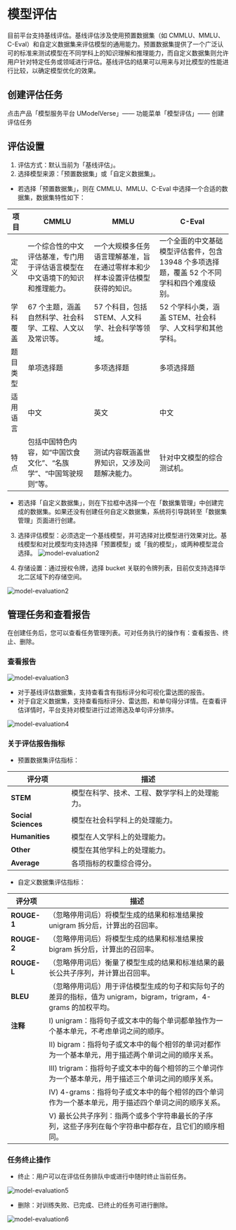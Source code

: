 # 模型评估

目前平台支持基线评估。基线评估涉及使用预置数据集（如 CMMLU、MMLU、C-Eval）和自定义数据集来评估模型的通用能力。预置数据集提供了一个广泛认可的标准来测试模型在不同学科上的知识理解和推理能力，而自定义数据集则允许用户针对特定任务或领域进行评估。基线评估的结果可以用来与对比模型的性能进行比较，以确定模型优化的效果。

## 创建评估任务

点击产品「模型服务平台 UModelVerse」—— 功能菜单「模型评估」—— 创建评估任务

## 评估设置

1. 评估方式：默认当前为「基线评估」。
2. 选择模型来源：「预置数据集」或「自定义数据集」。
- 若选择「预置数据集」，则在 CMMLU、MMLU、C-Eval 中选择一个合适的数据集，数据集特性如下：

| 项目      | CMMLU                                                                 | MMLU                                                                 | C-Eval                                                                 |
|-----------|----------------------------------------------------------------------|----------------------------------------------------------------------|----------------------------------------------------------------------|
| 定义      | 一个综合性的中文评估基准，专门用于评估语言模型在中文语境下的知识和推理能力。 | 一个大规模多任务语言理解基准，旨在通过零样本和少样本设置评估模型获得的知识。 | 一个全面的中文基础模型评估套件，包含 13948 个多项选择题，覆盖 52 个不同学科和四个难度级别。 |
| 学科覆盖  | 67 个主题，涵盖自然科学、社会科学、工程、人文以及常识等。 | 57 个科目，包括 STEM、人文科学、社会科学等领域。 | 52 个学科小类，涵盖 STEM、社会科学、人文科学和其他学科。 |
| 题目类型 | 单项选择题 | 多项选择题 | 多项选择题 |
| 适用语言  | 中文 | 英文 | 中文 |
| 特点      | 包括中国特色内容，如“中国饮食文化”、“名族学”、“中国驾驶规则”等。 | 测试内容既涵盖世界知识，又涉及问题解决能力。 | 针对中文模型的综合测试机。 |

   - 若选择「自定义数据集」，则在下拉框中选择一个在「数据集管理」中创建完成的数据集。如果还没有创建任何自定义数据集，系统将引导跳转至「数据集管理」页面进行创建。
3. 选择评估模型：必须选定一个基线模型，并可选择对比模型进行效果对比。基线模型和对比模型均支持选择「预置模型」或「我的模型」，或两种模型混合选择。
![model-evaluation2](https://www-s.ucloud.cn/2025/01/1cfda00b6d0d131e77f8b4802d2e2562_1736848161400.png)

4. 存储设置：通过授权令牌，选择 bucket 关联的令牌列表，目前仅支持选择华北二区域下的存储空间。

![model-evaluation2](https://www-s.ucloud.cn/2025/01/5c6aa18a3dd688bf1cdad6f2cdfbaf02_1736846738712.png)

## 管理任务和查看报告

在创建任务后，您可以查看任务管理列表。可对任务执行的操作有：查看报告、终止、删除。

### 查看报告

![model-evaluation3](https://www-s.ucloud.cn/2025/01/029a3c76110c913681932c548eff6048_1736846738708.png)

- 对于基线评估数据集，支持查看含有指标评分和可视化雷达图的报告。
- 对于自定义数据集，支持查看指标评分、雷达图，和单句得分详情。在查看评估详情时，平台支持对模型进行过滤筛选及单句评分排序。

![model-evaluation4](https://www-s.ucloud.cn/2025/01/82c9963d5219ce1a355db25f7150274b_1736846738724.png)

### 关于评估报告指标

- 预置数据集评估指标：

| 评分项         | 描述                                                      |
|---------------|--------------------------------------------------------------|
| **STEM**      | 模型在科学、技术、工程、数学学科上的处理能力。               |
| **Social Sciences** | 模型在社会科学科上的处理能力。                             |
| **Humanities** | 模型在人文学科上的处理能力。                                 |
| **Other**     | 模型在其他学科上的处理能力。                                 |
| **Average**   | 各项指标的权重综合得分。                                     |

- 自定义数据集评估指标：

| 评分项    | 描述                                                                 |
|-----------|----------------------------------------------------------------------|
| **ROUGE-1** | （忽略停用词后）将模型生成的结果和标准结果按 unigram 拆分后，计算出的召回率。 |
| **ROUGE-2** | （忽略停用词后）将模型生成的结果和标准结果按 bigram 拆分后，计算出的召回率。 |
| **ROUGE-L** | （忽略停用词后）衡量了模型生成的结果和标准结果的最长公共子序列，并计算出召回率。 |
| **BLEU**   | （忽略停用词后）用于评估模型生成的句子和实际句子的差异的指标，值为 unigram，bigram，trigram，4-grams 的加权平均。 |
| **注释**   | Ⅰ) unigram：指将句子或文本中的每个单词都单独作为一个基本单元，不考虑单词之间的顺序。 |
|           | Ⅱ) bigram：指将句子或文本中的每个相邻的单词对都作为一个基本单元，用于描述两个单词之间的顺序关系。 |
|           | Ⅲ) trigram：指将句子或文本中的每个相邻的三个单词作为一个基本单元，用于描述三个单词之间的顺序关系。 |
|           | Ⅳ) 4-grams：指将句子或文本中的每个相邻的四个单词作为一个基本单元，用于描述四个单词之间的顺序关系。 |
|           | Ⅴ) 最长公共子序列：指两个或多个字符串最长的子序列，这些子序列在每个字符串中都存在，且它们的顺序相同。 |

### 任务终止操作

- 终止：用户可以在评估任务排队中或进行中随时终止当前任务。

![model-evaluation5](https://www-s.ucloud.cn/2025/01/4fc6213ca15e67ac7f67f5eaf95dfa9a_1736846738729.png)

- 删除：对训练失败、已完成、已终止的任务可进行删除。

![model-evaluation6](https://www-s.ucloud.cn/2025/01/0ffccbdecb94181e9d453f4cb5bdff2d_1736846738740.png)
